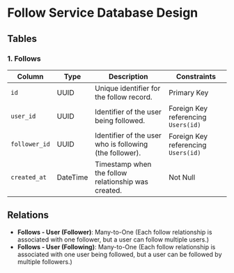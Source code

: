 # Follow Service Database Design

## Tables

### 1. **Follows**
| Column           | Type     | Description                                                | Constraints                                |
|------------------|----------|------------------------------------------------------------|--------------------------------------------|
| `id`             | UUID     | Unique identifier for the follow record.                   | Primary Key                                |
| `user_id`        | UUID     | Identifier of the user being followed.                     | Foreign Key referencing `Users(id)`        |
| `follower_id`    | UUID     | Identifier of the user who is following (the follower).    | Foreign Key referencing `Users(id)`        |
| `created_at`     | DateTime | Timestamp when the follow relationship was created.        | Not Null                                   |

## Relations

- **Follows - User (Follower)**: Many-to-One (Each follow relationship is associated with one follower, but a user can follow multiple users.)
- **Follows - User (Following)**: Many-to-One (Each follow relationship is associated with one user being followed, but a user can be followed by multiple followers.)
